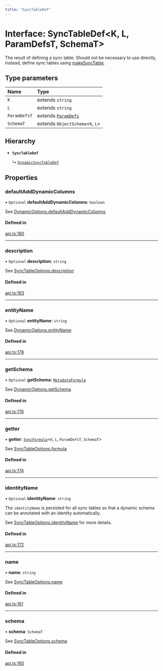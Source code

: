 ```yaml
---
title: "SyncTableDef"
---
```

# Interface: SyncTableDef<K, L, ParamDefsT, SchemaT\>

The result of defining a sync table. Should not be necessary to use directly,
instead, define sync tables using [makeSyncTable](../functions/makeSyncTable.md).

## Type parameters

| Name | Type |
| :------ | :------ |
| `K` | extends `string` |
| `L` | extends `string` |
| `ParamDefsT` | extends [`ParamDefs`](../types/ParamDefs.md) |
| `SchemaT` | extends `ObjectSchema`<`K`, `L`\> |

## Hierarchy

- **`SyncTableDef`**

  ↳ [`DynamicSyncTableDef`](DynamicSyncTableDef.md)

## Properties

### defaultAddDynamicColumns

• `Optional` **defaultAddDynamicColumns**: `boolean`

See [DynamicOptions.defaultAddDynamicColumns](DynamicOptions.md#defaultadddynamiccolumns)

#### Defined in

[api.ts:180](https://github.com/coda/packs-sdk/blob/main/api.ts#L180)

___

### description

• `Optional` **description**: `string`

See [SyncTableOptions.description](SyncTableOptions.md#description)

#### Defined in

[api.ts:163](https://github.com/coda/packs-sdk/blob/main/api.ts#L163)

___

### entityName

• `Optional` **entityName**: `string`

See [DynamicOptions.entityName](DynamicOptions.md#entityname)

#### Defined in

[api.ts:178](https://github.com/coda/packs-sdk/blob/main/api.ts#L178)

___

### getSchema

• `Optional` **getSchema**: [`MetadataFormula`](../types/MetadataFormula.md)

See [DynamicOptions.getSchema](DynamicOptions.md#getschema)

#### Defined in

[api.ts:176](https://github.com/coda/packs-sdk/blob/main/api.ts#L176)

___

### getter

• **getter**: [`SyncFormula`](../types/SyncFormula.md)<`K`, `L`, `ParamDefsT`, `SchemaT`\>

See [SyncTableOptions.formula](SyncTableOptions.md#formula)

#### Defined in

[api.ts:174](https://github.com/coda/packs-sdk/blob/main/api.ts#L174)

___

### identityName

• `Optional` **identityName**: `string`

The `identityName` is persisted for all sync tables so that a dynamic schema
can be annotated with an identity automatically.

See [SyncTableOptions.identityName](SyncTableOptions.md#identityname) for more details.

#### Defined in

[api.ts:172](https://github.com/coda/packs-sdk/blob/main/api.ts#L172)

___

### name

• **name**: `string`

See [SyncTableOptions.name](SyncTableOptions.md#name)

#### Defined in

[api.ts:161](https://github.com/coda/packs-sdk/blob/main/api.ts#L161)

___

### schema

• **schema**: `SchemaT`

See [SyncTableOptions.schema](SyncTableOptions.md#schema)

#### Defined in

[api.ts:165](https://github.com/coda/packs-sdk/blob/main/api.ts#L165)
